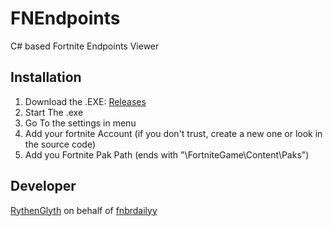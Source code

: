 # FNEndpoints
C# based Fortnite Endpoints Viewer
## Installation
1. Download the .EXE: [Releases](https://github.com/fnbrDailyy/FNEndpoints/releases)
2. Start The .exe
3. Go To the settings in menu
4. Add your fortnite Account (if you don't trust, create a new one or look in the source code)
5. Add you Fortnite Pak Path (ends with "\FortniteGame\Content\Paks")
## Developer
[RythenGlyth](https://github.com/RythenGlyth/) on behalf of [fnbrdailyy](https://twitter.com/fnbrDailyy)